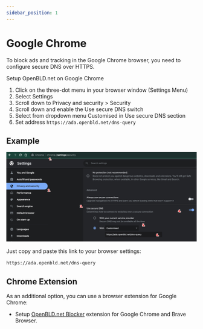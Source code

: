 ```yaml
---
sidebar_position: 1
---
```


# Google Chrome

To block ads and tracking in the Google Chrome browser, you need to configure secure DNS over HTTPS.

Setup OpenBLD.net on Google Chrome

1. Click on the three-dot menu in your browser window (Settings Menu)
2. Select Settings
3. Scroll down to Privacy and security > Security
4. Scroll down and enable the Use secure DNS switch
5. Select from dropdown menu Customised in Use secure DNS section
6. Set address `https://ada.openbld.net/dns-query`

## Example
![Setup OpenBLD.net - Google Chrome](./setup-openbld-dns-google-chrome.jpg)

Just copy and paste this link to your browser settings:

```shell
https://ada.openbld.net/dns-query
```

## Chrome Extension

As an additional option, you can use a browser extension for Google Chrome:

* Setup [OpenBLD.net Blocker](/docs/get-started/setup-browsers/extensions/) extension for Google Chrome and Brave Browser.


